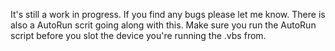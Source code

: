 It's still a work in progress. If you find any bugs please let me know.
There is also a AutoRun scrit going along with this. Make sure you run the AutoRun script before you slot the device you're running the .vbs from.
